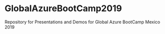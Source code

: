 # GlobalAzureBootCamp2019
Repository for Presentations and Demos for Global Azure BootCamp Mexico 2019

